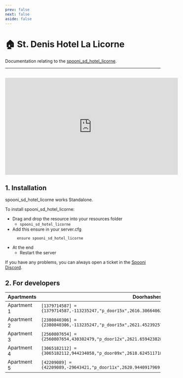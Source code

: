 ```yaml
---
prev: false
next: false
aside: false
---
```


# 🏠 St. Denis Hotel La Licorne
Documentation relating to the [spooni_sd_hotel_licorne](https://spooni-mapping.tebex.io/package/6232523).

___
<br>
<iframe width="560" height="315" src="https://www.youtube.com/embed/C4eyTh5G7K8?si=Da2OgTrpp3q5-7Ss" frameborder="0" allow="accelerometer; autoplay; clipboard-write; encrypted-media; gyroscope; picture-in-picture; web-share" referrerpolicy="strict-origin-when-cross-origin" allowfullscreen></iframe>

## 1. Installation
spooni_sd_hotel_licorne works Standalone.  

To install spooni_sd_hotel_licorne:
- Drag and drop the resource into your resources folder
  - `spooni_sd_hotel_licorne`
- Add this ensure in your server.cfg
  ```
    ensure spooni_sd_hotel_licorne
  ```
- At the end
  - Restart the server

If you have any problems, you can always open a ticket in the [Spooni Discord](https://discord.gg/spooni).

## 2. For developers
| Apartments                | Doorhashes
|---------------------------|----------------------------------------------------------------------------------|
| Apartment 1               | `[1379714587] = {1379714587,-113235247,"p_door15x",2616.306640625,-1005.5200195312,49.080001831055}`
| Apartment 2               | `[2380840306] = {2380840306,-113235247,"p_door15x",2621.4523925781,-1006.3774414062,49.072444915771}`
| Apartment 3               | `[2560807654] = {2560807654,430302479,"p_door12x",2621.6594238281,-1007.5624389648,49.083965301514}`
| Apartment 4               | `[3065182112] = {3065182112,944234058,"p_door09x",2618.6245117188,-1009.4004516602,49.08406829834}`
| Apartment 5               | `[42209089] = {42209089,-29643421,"p_door11x",2620.9440917969,-1014.9393310547,49.072444915771}`
